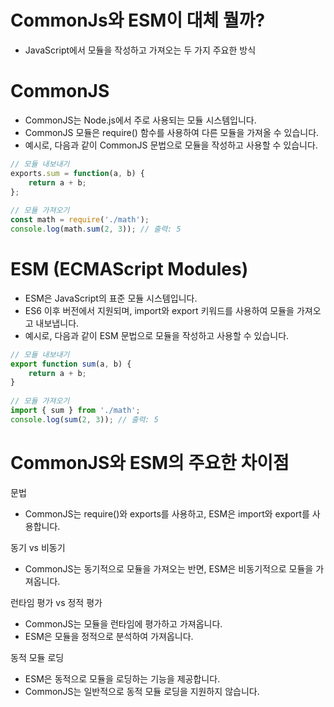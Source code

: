 # CommonJs와 ESM이 대체 뭘까?
- JavaScript에서 모듈을 작성하고 가져오는 두 가지 주요한 방식


# CommonJS
- CommonJS는 Node.js에서 주로 사용되는 모듈 시스템입니다.
- CommonJS 모듈은 require() 함수를 사용하여 다른 모듈을 가져올 수 있습니다.
- 예시로, 다음과 같이 CommonJS 문법으로 모듈을 작성하고 사용할 수 있습니다.

```javascript
// 모듈 내보내기
exports.sum = function(a, b) {
    return a + b;
};
    
// 모듈 가져오기
const math = require('./math');
console.log(math.sum(2, 3)); // 출력: 5
```


# ESM (ECMAScript Modules)
- ESM은 JavaScript의 표준 모듈 시스템입니다. 
- ES6 이후 버전에서 지원되며, import와 export 키워드를 사용하여 모듈을 가져오고 내보냅니다.
- 예시로, 다음과 같이 ESM 문법으로 모듈을 작성하고 사용할 수 있습니다.


```javascript
// 모듈 내보내기
export function sum(a, b) {
    return a + b;
}
        
// 모듈 가져오기
import { sum } from './math';
console.log(sum(2, 3)); // 출력: 5
```


# CommonJS와 ESM의 주요한 차이점

문법
- CommonJS는 require()와 exports를 사용하고, ESM은 import와 export를 사용합니다.

동기 vs 비동기
- CommonJS는 동기적으로 모듈을 가져오는 반면, ESM은 비동기적으로 모듈을 가져옵니다.

런타임 평가 vs 정적 평가
- CommonJS는 모듈을 런타임에 평가하고 가져옵니다. 
- ESM은 모듈을 정적으로 분석하여 가져옵니다.

동적 모듈 로딩
- ESM은 동적으로 모듈을 로딩하는 기능을 제공합니다.
- CommonJS는 일반적으로 동적 모듈 로딩을 지원하지 않습니다.
